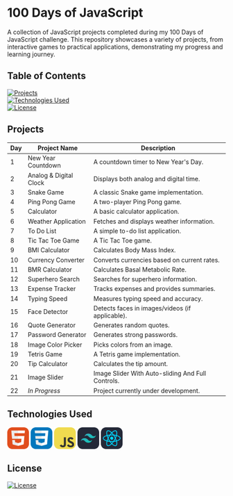 # 100 Days of JavaScript

A collection of JavaScript projects completed during my 100 Days of JavaScript challenge. This repository showcases a variety of projects, from interactive games to practical applications, demonstrating my progress and learning journey.

## Table of Contents

[![Projects](https://img.shields.io/badge/Projects-23272b?style=for-the-badge&logoColor=white&labelColor=616161&color=23272b&label=Projects)](#projects)<br/>
[![Technologies Used](https://img.shields.io/badge/Technologies-23272b?style=for-the-badge&logoColor=white&labelColor=616161&color=23272b&label=Technologies)](#technologies-used)<br/>
[![License](https://img.shields.io/badge/License-23272b?style=for-the-badge&logoColor=white&labelColor=616161&color=23272b&label=License)](#license)

## Projects

| Day | Project Name           | Description                                       |
| --- | ---------------------- | ------------------------------------------------- |
| 1   | New Year Countdown     | A countdown timer to New Year's Day.              |
| 2   | Analog & Digital Clock | Displays both analog and digital time.            |
| 3   | Snake Game             | A classic Snake game implementation.              |
| 4   | Ping Pong Game         | A two-player Ping Pong game.                      |
| 5   | Calculator             | A basic calculator application.                   |
| 6   | Weather Application    | Fetches and displays weather information.         |
| 7   | To Do List             | A simple to-do list application.                  |
| 8   | Tic Tac Toe Game       | A Tic Tac Toe game.                               |
| 9   | BMI Calculator         | Calculates Body Mass Index.                       |
| 10  | Currency Converter     | Converts currencies based on current rates.       |
| 11  | BMR Calculator         | Calculates Basal Metabolic Rate.                  |
| 12  | Superhero Search       | Searches for superhero information.               |
| 13  | Expense Tracker        | Tracks expenses and provides summaries.           |
| 14  | Typing Speed           | Measures typing speed and accuracy.               |
| 15  | Face Detector          | Detects faces in images/videos (if applicable).   |
| 16  | Quote Generator        | Generates random quotes.                          |
| 17  | Password Generator     | Generates strong passwords.                       |
| 18  | Image Color Picker     | Picks colors from an image.                       |
| 19  | Tetris Game            | A Tetris game implementation.                     |
| 20  | Tip Calculator         | Calculates the tip amount.                        |
| 21  | Image Slider           | Image Slider With Auto-sliding And Full Controls. |
| 22  | _In Progress_          | Project currently under development.              |

## Technologies Used

<div align="left">
  <img src="assets/html.png" alt="HTML" title="HTML" width="50" height="50">
  <img src="assets/css.png" alt="CSS" title="CSS" width="50" height="50">
  <img src="assets/js.png" alt="JavaScript" title="JavaScript" width="50" height="50">
  <img src="assets/tailwind.png" alt="Tailwind CSS" title="Tailwind CSS" width="50" height="50">
  <img src="assets/react.png" alt="React" title="React" width="50" height="50">
</div>

## License

[![License](https://img.shields.io/badge/MIT-000000?style=for-the-badge&logoColor=white&labelColor=333333&color=000000&label=License)](LICENSE)
